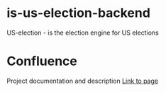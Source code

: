 # is-us-election-backend
US-election - is the election engine for US elections

# Confluence 
Project documentation and description [Link to page](https://tv2cms.atlassian.net/wiki/spaces/CCS/pages/2069889110/US-Election)
